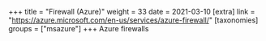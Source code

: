 +++
title = "Firewall (Azure)"
weight = 33
date = 2021-03-10
[extra]
link = "https://azure.microsoft.com/en-us/services/azure-firewall/"
[taxonomies]
groups = ["msazure"]
+++
Azure firewalls

